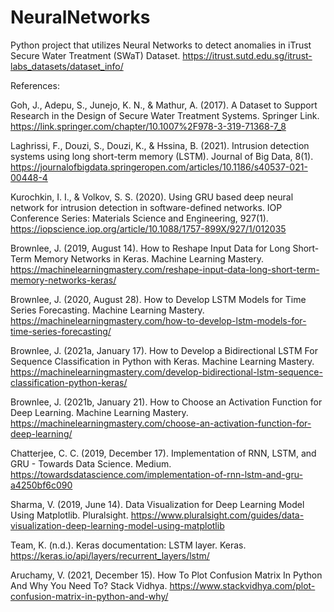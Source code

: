 # NeuralNetworks

Python project that utilizes Neural Networks to detect anomalies in iTrust Secure Water Treatment (SWaT) Dataset.
https://itrust.sutd.edu.sg/itrust-labs_datasets/dataset_info/


References:

Goh, J., Adepu, S., Junejo, K. N., & Mathur, A. (2017). A Dataset to Support Research in the Design of Secure Water Treatment Systems. Springer Link. https://link.springer.com/chapter/10.1007%2F978-3-319-71368-7_8

Laghrissi, F., Douzi, S., Douzi, K., & Hssina, B. (2021). Intrusion detection systems using long short-term memory (LSTM). Journal of Big Data, 8(1). https://journalofbigdata.springeropen.com/articles/10.1186/s40537-021-00448-4

Kurochkin, I. I., & Volkov, S. S. (2020). Using GRU based deep neural network for intrusion detection in software-defined networks. IOP Conference Series: Materials Science and Engineering, 927(1). https://iopscience.iop.org/article/10.1088/1757-899X/927/1/012035

Brownlee, J. (2019, August 14). How to Reshape Input Data for Long Short-Term Memory Networks in Keras. Machine Learning Mastery. https://machinelearningmastery.com/reshape-input-data-long-short-term-memory-networks-keras/

Brownlee, J. (2020, August 28). How to Develop LSTM Models for Time Series Forecasting. Machine Learning Mastery. https://machinelearningmastery.com/how-to-develop-lstm-models-for-time-series-forecasting/

Brownlee, J. (2021a, January 17). How to Develop a Bidirectional LSTM For Sequence Classification in Python with Keras. Machine Learning Mastery. https://machinelearningmastery.com/develop-bidirectional-lstm-sequence-classification-python-keras/

Brownlee, J. (2021b, January 21). How to Choose an Activation Function for Deep Learning. Machine Learning Mastery. https://machinelearningmastery.com/choose-an-activation-function-for-deep-learning/

Chatterjee, C. C. (2019, December 17). Implementation of RNN, LSTM, and GRU - Towards Data Science. Medium. https://towardsdatascience.com/implementation-of-rnn-lstm-and-gru-a4250bf6c090

Sharma, V. (2019, June 14). Data Visualization for Deep Learning Model Using Matplotlib. Pluralsight. https://www.pluralsight.com/guides/data-visualization-deep-learning-model-using-matplotlib

Team, K. (n.d.). Keras documentation: LSTM layer. Keras. https://keras.io/api/layers/recurrent_layers/lstm/

Aruchamy, V. (2021, December 15). How To Plot Confusion Matrix In Python And Why You Need To? Stack Vidhya. https://www.stackvidhya.com/plot-confusion-matrix-in-python-and-why/